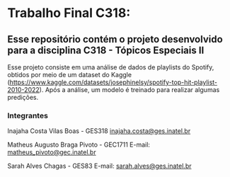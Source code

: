 # Trabalho Final C318: 
## Esse repositório contém o projeto desenvolvido para a disciplina C318 - Tópicos Especiais II
Esse projeto consiste em uma análise de dados de playlists do Spotify, obtidos por meio de um dataset do Kaggle (https://www.kaggle.com/datasets/josephinelsy/spotify-top-hit-playlist-2010-2022).
Após a análise, um modelo é treinado para realizar algumas predições.

### Integrantes
Inajaha Costa Vilas Boas - GES318
inajaha.costa@ges.inatel.br

Matheus Augusto Braga Pivoto  - GEC1711
E-mail: matheus_pivoto@gec.inatel.br

Sarah Alves Chagas - GES83
E-mail: sarah.alves@ges.inatel.br